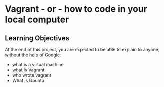 # Vagrant - or - how to code in your local computer
## Learning Objectives
At the end of this project, you are expected to be able to explain to anyone, without the help of Google:
* what is a virtual machine
* what is Vagrant
* who wrote vagrant
* What is Ubuntu
